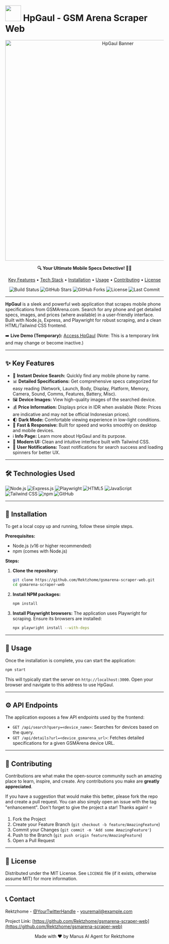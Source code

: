 # <img src="https://raw.githubusercontent.com/Rektzhome/gsmarena-scraper-web/master/public/img/hpgaul_logo_navbar.svg" width="50"/> HpGaul - GSM Arena Scraper Web

<p align="center">
  <img src="https://raw.githubusercontent.com/Rektzhome/gsmarena-scraper-web/master/public/img/hpgaul_banner_readme.png" alt="HpGaul Banner" width="700"/>
</p>

<p align="center">
  <strong>🔍 Your Ultimate Mobile Specs Detective! 🕵️‍♂️</strong>
</p>

<p align="center">
  <a href="#key-features">Key Features</a> •
  <a href="#technologies-used">Tech Stack</a> •
  <a href="#installation">Installation</a> •
  <a href="#usage">Usage</a> •
  <a href="#contributing">Contributing</a> •
  <a href="#license">License</a>
</p>

<p align="center">
  <!-- Placeholder Badges - Replace with actual badges -->
  <img src="https://img.shields.io/badge/build-passing-brightgreen?style=for-the-badge" alt="Build Status">
  <img src="https://img.shields.io/github/stars/Rektzhome/gsmarena-scraper-web?style=for-the-badge&logo=github&color=gold" alt="GitHub Stars">
  <img src="https://img.shields.io/github/forks/Rektzhome/gsmarena-scraper-web?style=for-the-badge&logo=github&color=blue" alt="GitHub Forks">
  <img src="https://img.shields.io/github/license/Rektzhome/gsmarena-scraper-web?style=for-the-badge&color=lightgrey" alt="License">
  <img src="https://img.shields.io/github/last-commit/Rektzhome/gsmarena-scraper-web?style=for-the-badge&logo=github&color=orange" alt="Last Commit">
</p>

---

**HpGaul** is a sleek and powerful web application that scrapes mobile phone specifications from GSMArena.com. Search for any phone and get detailed specs, images, and prices (where available) in a user-friendly interface. Built with Node.js, Express, and Playwright for robust scraping, and a clean HTML/Tailwind CSS frontend.

➡️ **Live Demo (Temporary):** [Access HpGaul](http://3000-ih1f9rggnk0mrmv623b3e-853b7697.manus.computer) (Note: This is a temporary link and may change or become inactive.)

---

## ✨ Key Features

*   📱 **Instant Device Search:** Quickly find any mobile phone by name.
*   📊 **Detailed Specifications:** Get comprehensive specs categorized for easy reading (Network, Launch, Body, Display, Platform, Memory, Camera, Sound, Comms, Features, Battery, Misc).
*   🖼️ **Device Images:** View high-quality images of the searched device.
*   💰 **Price Information:** Displays price in IDR when available (Note: Prices are indicative and may not be official Indonesian prices).
*   🌓 **Dark Mode:** Comfortable viewing experience in low-light conditions.
*   🚀 **Fast & Responsive:** Built for speed and works smoothly on desktop and mobile devices.
*   ℹ️ **Info Page:** Learn more about HpGaul and its purpose.
*   🎨 **Modern UI:** Clean and intuitive interface built with Tailwind CSS.
*   🔔 **User Notifications:** Toast notifications for search success and loading spinners for better UX.

---

## 🛠️ Technologies Used

<p align="left">
  <img src="https://img.shields.io/badge/Node.js-339933?style=for-the-badge&logo=nodedotjs&logoColor=white" alt="Node.js">
  <img src="https://img.shields.io/badge/Express.js-000000?style=for-the-badge&logo=express&logoColor=white" alt="Express.js">
  <img src="https://img.shields.io/badge/Playwright-2EAD33?style=for-the-badge&logo=playwright&logoColor=white" alt="Playwright">
  <img src="https://img.shields.io/badge/HTML5-E34F26?style=for-the-badge&logo=html5&logoColor=white" alt="HTML5">
  <img src="https://img.shields.io/badge/JavaScript-F7DF1E?style=for-the-badge&logo=javascript&logoColor=black" alt="JavaScript">
  <img src="https://img.shields.io/badge/Tailwind_CSS-38B2AC?style=for-the-badge&logo=tailwind-css&logoColor=white" alt="Tailwind CSS">
  <img src="https://img.shields.io/badge/npm-CB3837?style=for-the-badge&logo=npm&logoColor=white" alt="npm">
  <img src="https://img.shields.io/badge/GitHub-100000?style=for-the-badge&logo=github&logoColor=white" alt="GitHub">
</p>

---

## 🚀 Installation

To get a local copy up and running, follow these simple steps.

**Prerequisites:**
*   Node.js (v16 or higher recommended)
*   npm (comes with Node.js)

**Steps:**

1.  **Clone the repository:**
    ```bash
    git clone https://github.com/Rektzhome/gsmarena-scraper-web.git
    cd gsmarena-scraper-web
    ```

2.  **Install NPM packages:**
    ```bash
    npm install
    ```

3.  **Install Playwright browsers:**
    The application uses Playwright for scraping. Ensure its browsers are installed:
    ```bash
    npx playwright install --with-deps
    ```

---

## 💨 Usage

Once the installation is complete, you can start the application:

```bash
npm start
```

This will typically start the server on `http://localhost:3000`.
Open your browser and navigate to this address to use HpGaul.

---

## ⚙️ API Endpoints

The application exposes a few API endpoints used by the frontend:

*   `GET /api/search?query=<device_name>`: Searches for devices based on the query.
*   `GET /api/details?url=<device_gsmarena_url>`: Fetches detailed specifications for a given GSMArena device URL.

---

## 🤝 Contributing

Contributions are what make the open-source community such an amazing place to learn, inspire, and create. Any contributions you make are **greatly appreciated**.

If you have a suggestion that would make this better, please fork the repo and create a pull request. You can also simply open an issue with the tag "enhancement".
Don't forget to give the project a star! Thanks again! ⭐

1.  Fork the Project
2.  Create your Feature Branch (`git checkout -b feature/AmazingFeature`)
3.  Commit your Changes (`git commit -m 'Add some AmazingFeature'`)
4.  Push to the Branch (`git push origin feature/AmazingFeature`)
5.  Open a Pull Request

---

## 📜 License

Distributed under the MIT License. See `LICENSE` file (if it exists, otherwise assume MIT) for more information.

---

## 📞 Contact

Rektzhome - [@YourTwitterHandle](https://twitter.com/YourTwitterHandle) - youremail@example.com

Project Link: [https://github.com/Rektzhome/gsmarena-scraper-web](https://github.com/Rektzhome/gsmarena-scraper-web)

<p align="center">
  Made with ❤️ by Manus AI Agent for Rektzhome
</p>

